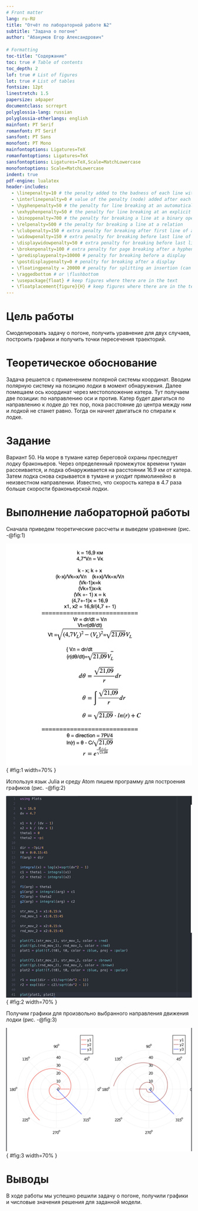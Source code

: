 ```yaml
---
# Front matter
lang: ru-RU
title: "Отчёт по лабораторной работе №2"
subtitle: "Задача о погоне"
author: "Абакумов Егор Александрович"

# Formatting
toc-title: "Содержание"
toc: true # Table of contents
toc_depth: 2
lof: true # List of figures
lot: true # List of tables
fontsize: 12pt
linestretch: 1.5
papersize: a4paper
documentclass: scrreprt
polyglossia-lang: russian
polyglossia-otherlangs: english
mainfont: PT Serif
romanfont: PT Serif
sansfont: PT Sans
monofont: PT Mono
mainfontoptions: Ligatures=TeX
romanfontoptions: Ligatures=TeX
sansfontoptions: Ligatures=TeX,Scale=MatchLowercase
monofontoptions: Scale=MatchLowercase
indent: true
pdf-engine: lualatex
header-includes:
  - \linepenalty=10 # the penalty added to the badness of each line within a paragraph (no associated penalty node) Increasing the value makes tex try to have fewer lines in the paragraph.
  - \interlinepenalty=0 # value of the penalty (node) added after each line of a paragraph.
  - \hyphenpenalty=50 # the penalty for line breaking at an automatically inserted hyphen
  - \exhyphenpenalty=50 # the penalty for line breaking at an explicit hyphen
  - \binoppenalty=700 # the penalty for breaking a line at a binary operator
  - \relpenalty=500 # the penalty for breaking a line at a relation
  - \clubpenalty=150 # extra penalty for breaking after first line of a paragraph
  - \widowpenalty=150 # extra penalty for breaking before last line of a paragraph
  - \displaywidowpenalty=50 # extra penalty for breaking before last line before a display math
  - \brokenpenalty=100 # extra penalty for page breaking after a hyphenated line
  - \predisplaypenalty=10000 # penalty for breaking before a display
  - \postdisplaypenalty=0 # penalty for breaking after a display
  - \floatingpenalty = 20000 # penalty for splitting an insertion (can only be split footnote in standard LaTeX)
  - \raggedbottom # or \flushbottom
  - \usepackage{float} # keep figures where there are in the text
  - \floatplacement{figure}{H} # keep figures where there are in the text
---
```


# Цель работы

Смоделировать задачу о погоне, получить уравнение для двух случаев, построить графики и получить точки пересечения траекторий.

# Теоретическое обоснование

Задача решается с применением полярной системы координат. 
Вводим полярную систему на позицию лодки в момент обнаружения. Далее помещаем ось координат через местоположение катера. Тут получаем две позиции: по направлению оси и против. 
Катер будет двигаться по направлению к лодке до тех пор, пока расстояние до центра между ним и лодкой не станет равно. Тогда он начнет двигаться по спирали к лодке.
# Задание

Вариант 50.
На море в тумане катер береговой охраны преследует лодку браконьеров. Через определенный промежуток времени туман рассеивается, и лодка обнаруживается на расстоянии 16.9 км от катера. Затем лодка снова скрывается в тумане и уходит прямолинейно в неизвестном направлении. Известно, что скорость катера в 4.7 раза больше скорости браконьерской лодки.

# Выполнение лабораторной работы

Сначала приведем теоретические рассчеты и выведем уравнение (рис. -@fig:1)

![Конспект рассчетов](image/1.png){ #fig:1 width=70% }

Используя язык Julia и среду Atom пишем программу для построения графиков (рис. -@fig:2)

![Код программы](image/2.png){ #fig:2 width=70% }

Получим графики для произвольно выбранного направления движения лодки (рис. -@fig:3)

![Полученные графики](image/3.png){ #fig:3 width=70% }

# Выводы

В ходе работы мы успешно решили задачу о погоне, получили графики и числовые значения решения для заданной модели.
